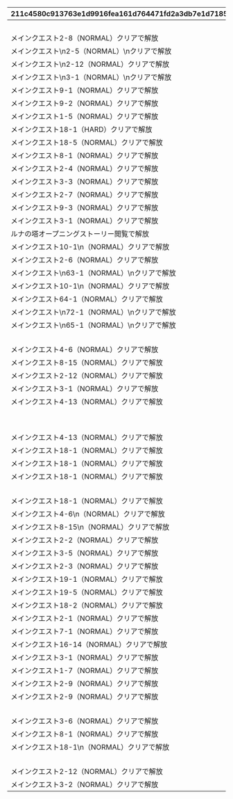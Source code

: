 |211c4580c913763e1d9916fea161d764471fd2a3db7e1d7185f4ecb2ace87ca2|0f9a54938bc05ac4c3de6c6dacd0d3effa1246025e2cf063e8dde93c0f938ce5|628eea370c22c1f3d8e41d4914166ee3fa43526324ab1b6baf716d11755ad3d1|a08552568ef242919d5b9a194cd94984a60c8f37bfa7c12c30a9dead0019ccbf|41c197eaa8672d0a9d1d72c6e87151fdd6409c68505f876a786b427403fc92aa|
| --- | --- | --- | --- | --- |
||1|101|0|0|
|メインクエスト2-8（NORMAL）クリアで解放|1|102|11002008|0|
|メインクエスト\n2-5（NORMAL）\nクリアで解放|1|103|11002005|0|
|メインクエスト\n2-12（NORMAL）クリアで解放|1|104|11002012|0|
|メインクエスト\n3-1（NORMAL）\nクリアで解放|1|107|11003001|0|
|メインクエスト9-1（NORMAL）クリアで解放|1|108|11009001|0|
|メインクエスト9-2（NORMAL）クリアで解放|1|109|11009002|0|
|メインクエスト1-5（NORMAL）クリアで解放|1|110|11001005|0|
|メインクエスト18-1（HARD）クリアで解放|1|111|12018001|0|
|メインクエスト18-5（NORMAL）クリアで解放|1|112|11018005|0|
|メインクエスト8-1（NORMAL）クリアで解放|1|115|11008001|0|
|メインクエスト2-4（NORMAL）クリアで解放|1|116|11002004|0|
|メインクエスト3-3（NORMAL）クリアで解放|1|117|11003003|0|
|メインクエスト2-7（NORMAL）クリアで解放|1|118|11002007|0|
|メインクエスト9-3（NORMAL）クリアで解放|1|119|11009003|0|
|メインクエスト3-1（NORMAL）クリアで解放|1|124|11003001|0|
|ルナの塔オープニングストーリー閲覧で解放|1|125|0|0|
|メインクエスト10-1\n（NORMAL）クリアで解放|1|127|11010001|0|
|メインクエスト2-6（NORMAL）クリアで解放|1|129|11002006|0|
|メインクエスト\n63-1（NORMAL）\nクリアで解放|1|130|11063001|0|
|メインクエスト10-1\n（NORMAL）クリアで解放|1|131|11010001|0|
|メインクエスト64-1（NORMAL）クリアで解放|1|132|11064001|0|
|メインクエスト\n72-1（NORMAL）\nクリアで解放|1|135|11072001|0|
|メインクエスト\n65-1（NORMAL）\nクリアで解放|1|136|11065001|0|
||1|201|0|0|
|メインクエスト4-6（NORMAL）クリアで解放|1|202|11004006|0|
|メインクエスト8-15（NORMAL）クリアで解放|1|203|11008015|0|
|メインクエスト2-12（NORMAL）クリアで解放|1|204|11002012|0|
|メインクエスト3-1（NORMAL）クリアで解放|1|205|11003001|0|
|メインクエスト4-13（NORMAL）クリアで解放|1|206|11004013|0|
||1|207|0|0|
||1|210|0|0|
|メインクエスト4-13（NORMAL）クリアで解放|1|212|11004013|0|
|メインクエスト18-1（NORMAL）クリアで解放|1|213|11018001|0|
|メインクエスト18-1（NORMAL）クリアで解放|1|214|11018001|0|
|メインクエスト18-1（NORMAL）クリアで解放|1|215|11018001|0|
||1|216|0|0|
|メインクエスト18-1（NORMAL）クリアで解放|1|217|11018001|0|
|メインクエスト4-6\n（NORMAL）クリアで解放|1|401|11004006|0|
|メインクエスト8-15\n（NORMAL）クリアで解放|1|402|11008015|0|
|メインクエスト2-2（NORMAL）クリアで解放|1|503|11002002|0|
|メインクエスト3-5（NORMAL）クリアで解放|1|506|11003005|0|
|メインクエスト2-3（NORMAL）クリアで解放|1|509|11002003|0|
|メインクエスト19-1（NORMAL）クリアで解放|1|510|11019001|0|
|メインクエスト19-5（NORMAL）クリアで解放|1|511|11019005|0|
|メインクエスト18-2（NORMAL）クリアで解放|1|512|11018002|0|
|メインクエスト2-1（NORMAL）クリアで解放|1|601|11002001|0|
|メインクエスト7-1（NORMAL）クリアで解放|1|602|11007001|0|
|メインクエスト16-14（NORMAL）クリアで解放|1|603|11016014|0|
|メインクエスト3-1（NORMAL）クリアで解放|1|701|11003001|0|
|メインクエスト1-7（NORMAL）クリアで解放|1|802|11001007|0|
|メインクエスト2-9（NORMAL）クリアで解放|1|904|11002009|0|
|メインクエスト2-9（NORMAL）クリアで解放|1|905|11002009|0|
||1|906|0|0|
|メインクエスト3-6（NORMAL）クリアで解放|1|909|11003006|0|
|メインクエスト8-1（NORMAL）クリアで解放|1|910|11008001|0|
|メインクエスト18-1\n（NORMAL）クリアで解放|1|1001|11018001|0|
||1|6111|0|0|
|メインクエスト2-12（NORMAL）クリアで解放|1|6114|11002012|0|
|メインクエスト3-2（NORMAL）クリアで解放|1|8001|11003002|0|